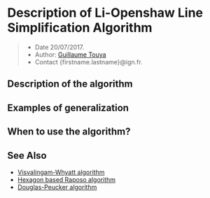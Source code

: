 # Description of Li-Openshaw Line Simplification Algorithm

> - Date 20/07/2017.
> - Author: [Guillaume Touya][1]
> - Contact {firstname.lastname}@ign.fr.



Description of the algorithm
-------------



Examples of generalization
-------------


When to use the algorithm?
-------------



See Also
-------------
- [Visvalingam-Whyatt algorithm][2]
- [Hexagon based Raposo algorithm][3]
- [Douglas-Peucker algorithm][4]


[1]: http://recherche.ign.fr/labos/cogit/english/cv.php?prenom=&nom=Touya
[2]: /algorithms/line/visvalingam.md
[3]: /algorithms/line/raposo.md
[4]: /algorithms/line/douglas_peucker.md
